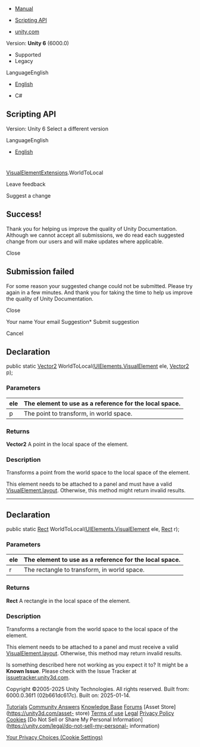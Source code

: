 [ ]()

  * [Manual](../Manual/index.html)
  * [Scripting API](../ScriptReference/index.html)

  * [unity.com](https://unity.com/)

Version: **Unity 6** (6000.0)

  * Supported
  * Legacy

LanguageEnglish

  * [English]()

  * C#

[ ](https://docs.unity3d.com)

## Scripting API

Version: Unity 6 Select a different version

LanguageEnglish

  * [English]()

#
[VisualElementExtensions](UIElements.VisualElementExtensions.html).WorldToLocal

Leave feedback

Suggest a change

## Success!

Thank you for helping us improve the quality of Unity Documentation. Although
we cannot accept all submissions, we do read each suggested change from our
users and will make updates where applicable.

Close

## Submission failed

For some reason your suggested change could not be submitted. Please <a>try
again</a> in a few minutes. And thank you for taking the time to help us
improve the quality of Unity Documentation.

Close

Your name Your email Suggestion* Submit suggestion

Cancel

[ ]()

## Declaration

public static [Vector2](Vector2.html)
WorldToLocal([UIElements.VisualElement](UIElements.VisualElement.html) ele,
[Vector2](Vector2.html) p);

### Parameters

ele | The element to use as a reference for the local space.  
---|---  
p | The point to transform, in world space.  
  
### Returns

**Vector2** A point in the local space of the element.

### Description

Transforms a point from the world space to the local space of the element.

This element needs to be attached to a panel and must have a valid
[VisualElement.layout](UIElements.VisualElement-layout.html). Otherwise, this
method might return invalid results.

* * *

## Declaration

public static [Rect](Rect.html)
WorldToLocal([UIElements.VisualElement](UIElements.VisualElement.html) ele,
[Rect](Rect.html) r);

### Parameters

ele | The element to use as a reference for the local space.  
---|---  
r | The rectangle to transform, in world space.  
  
### Returns

**Rect** A rectangle in the local space of the element.

### Description

Transforms a rectangle from the world space to the local space of the element.

This element needs to be attached to a panel and must receive a valid
[VisualElement.layout](UIElements.VisualElement-layout.html). Otherwise, this
method may return invalid results.

Is something described here not working as you expect it to? It might be a
**Known Issue**. Please check with the Issue Tracker at
[issuetracker.unity3d.com](https://issuetracker.unity3d.com).

Copyright ©2005-2025 Unity Technologies. All rights reserved. Built from:
6000.0.36f1 (02b661dc617c). Built on: 2025-01-14.

[Tutorials](https://unity3d.com/learn) [Community
Answers](https://answers.unity3d.com) [Knowledge
Base](https://support.unity3d.com/hc/en-us)
[Forums](https://forum.unity3d.com) [Asset Store](https://unity3d.com/asset-
store) [Terms of use](https://docs.unity3d.com/Manual/TermsOfUse.html)
[Legal](https://unity.com/legal) [Privacy
Policy](https://unity.com/legal/privacy-policy)
[Cookies](https://unity.com/legal/cookie-policy) [Do Not Sell or Share My
Personal Information](https://unity.com/legal/do-not-sell-my-personal-
information)

[Your Privacy Choices (Cookie Settings)](javascript:void\(0\);)

